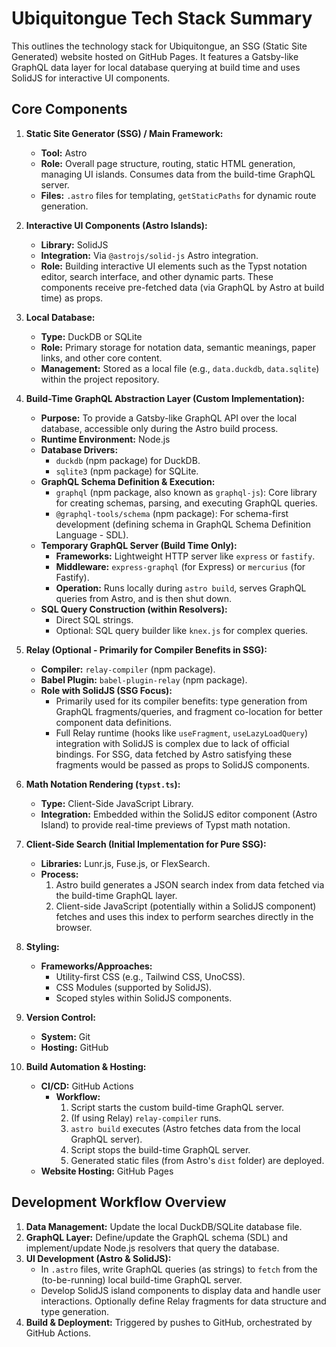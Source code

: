 # Ubiquitongue Tech Stack Summary

This outlines the technology stack for Ubiquitongue, an SSG (Static Site Generated) website hosted on GitHub Pages. It features a Gatsby-like GraphQL data layer for local database querying at build time and uses SolidJS for interactive UI components.

## Core Components

1.  **Static Site Generator (SSG) / Main Framework:**
    *   **Tool:** Astro
    *   **Role:** Overall page structure, routing, static HTML generation, managing UI islands. Consumes data from the build-time GraphQL server.
    *   **Files:** `.astro` files for templating, `getStaticPaths` for dynamic route generation.

2.  **Interactive UI Components (Astro Islands):**
    *   **Library:** SolidJS
    *   **Integration:** Via `@astrojs/solid-js` Astro integration.
    *   **Role:** Building interactive UI elements such as the Typst notation editor, search interface, and other dynamic parts. These components receive pre-fetched data (via GraphQL by Astro at build time) as props.

3.  **Local Database:**
    *   **Type:** DuckDB or SQLite
    *   **Role:** Primary storage for notation data, semantic meanings, paper links, and other core content.
    *   **Management:** Stored as a local file (e.g., `data.duckdb`, `data.sqlite`) within the project repository.

4.  **Build-Time GraphQL Abstraction Layer (Custom Implementation):**
    *   **Purpose:** To provide a Gatsby-like GraphQL API over the local database, accessible only during the Astro build process.
    *   **Runtime Environment:** Node.js
    *   **Database Drivers:**
        *   `duckdb` (npm package) for DuckDB.
        *   `sqlite3` (npm package) for SQLite.
    *   **GraphQL Schema Definition & Execution:**
        *   `graphql` (npm package, also known as `graphql-js`): Core library for creating schemas, parsing, and executing GraphQL queries.
        *   `@graphql-tools/schema` (npm package): For schema-first development (defining schema in GraphQL Schema Definition Language - SDL).
    *   **Temporary GraphQL Server (Build Time Only):**
        *   **Frameworks:** Lightweight HTTP server like `express` or `fastify`.
        *   **Middleware:** `express-graphql` (for Express) or `mercurius` (for Fastify).
        *   **Operation:** Runs locally during `astro build`, serves GraphQL queries from Astro, and is then shut down.
    *   **SQL Query Construction (within Resolvers):**
        *   Direct SQL strings.
        *   Optional: SQL query builder like `knex.js` for complex queries.

5.  **Relay (Optional - Primarily for Compiler Benefits in SSG):**
    *   **Compiler:** `relay-compiler` (npm package).
    *   **Babel Plugin:** `babel-plugin-relay` (npm package).
    *   **Role with SolidJS (SSG Focus):**
        *   Primarily used for its compiler benefits: type generation from GraphQL fragments/queries, and fragment co-location for better component data definitions.
        *   Full Relay runtime (hooks like `useFragment`, `useLazyLoadQuery`) integration with SolidJS is complex due to lack of official bindings. For SSG, data fetched by Astro satisfying these fragments would be passed as props to SolidJS components.

6.  **Math Notation Rendering (`typst.ts`):**
    *   **Type:** Client-Side JavaScript Library.
    *   **Integration:** Embedded within the SolidJS editor component (Astro Island) to provide real-time previews of Typst math notation.

7.  **Client-Side Search (Initial Implementation for Pure SSG):**
    *   **Libraries:** Lunr.js, Fuse.js, or FlexSearch.
    *   **Process:**
        1.  Astro build generates a JSON search index from data fetched via the build-time GraphQL layer.
        2.  Client-side JavaScript (potentially within a SolidJS component) fetches and uses this index to perform searches directly in the browser.

8.  **Styling:**
    *   **Frameworks/Approaches:**
        *   Utility-first CSS (e.g., Tailwind CSS, UnoCSS).
        *   CSS Modules (supported by SolidJS).
        *   Scoped styles within SolidJS components.

9.  **Version Control:**
    *   **System:** Git
    *   **Hosting:** GitHub

10. **Build Automation & Hosting:**
    *   **CI/CD:** GitHub Actions
        *   **Workflow:**
            1.  Script starts the custom build-time GraphQL server.
            2.  (If using Relay) `relay-compiler` runs.
            3.  `astro build` executes (Astro fetches data from the local GraphQL server).
            4.  Script stops the build-time GraphQL server.
            5.  Generated static files (from Astro's `dist` folder) are deployed.
    *   **Website Hosting:** GitHub Pages

## Development Workflow Overview

1.  **Data Management:** Update the local DuckDB/SQLite database file.
2.  **GraphQL Layer:** Define/update the GraphQL schema (SDL) and implement/update Node.js resolvers that query the database.
3.  **UI Development (Astro & SolidJS):**
    *   In `.astro` files, write GraphQL queries (as strings) to `fetch` from the (to-be-running) local build-time GraphQL server.
    *   Develop SolidJS island components to display data and handle user interactions. Optionally define Relay fragments for data structure and type generation.
4.  **Build & Deployment:** Triggered by pushes to GitHub, orchestrated by GitHub Actions.
